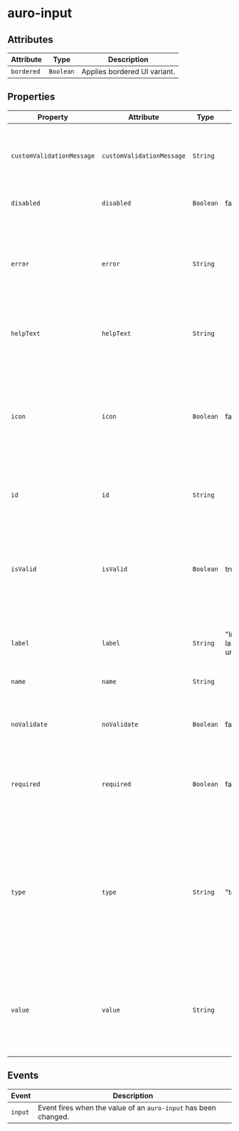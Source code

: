 # auro-input

## Attributes

| Attribute  | Type      | Description                  |
|------------|-----------|------------------------------|
| `bordered` | `Boolean` | Applies bordered UI variant. |

## Properties

| Property                  | Attribute                 | Type      | Default                    | Description                                      |
|---------------------------|---------------------------|-----------|----------------------------|--------------------------------------------------|
| `customValidationMessage` | `customValidationMessage` | `String`  |                            | Overrides the browser validation message when the input is invalid. |
| `disabled`                | `disabled`                | `Boolean` | false                      | If set, disables the input.                      |
| `error`                   | `error`                   | `String`  |                            | Sets a persistent error message (e.g. an error message returned from the server). |
| `helpText`                | `helpText`                | `String`  |                            | Sets the help text displayed below the input.    |
| `icon`                    | `icon`                    | `Boolean` | false                      | If set, will render an icon inside the input to the left of the value. Support is limited to auro-input instances with credit card format. |
| `id`                      | `id`                      | `String`  |                            | Sets the unique ID of the element.               |
| `isValid`                 | `isValid`                 | `Boolean` | true                       | Can be accessed to determine if the input is in an error state or not. Not intended to be set by the consumer. |
| `label`                   | `label`                   | `String`  | "Input label is undefined" | Sets the label text for the input.               |
| `name`                    | `name`                    | `String`  |                            | Populates the `name` attribute on the input.     |
| `noValidate`              | `noValidate`              | `Boolean` | false                      | If set, disables auto-validation on blur.        |
| `required`                | `required`                | `Boolean` | false                      | Populates the `required` attribute on the input. Used for client-side validation. |
| `type`                    | `type`                    | `String`  | "text"                     | Populates the `type` attribute on the input. Allowed values are `password`, `email`, `credit-card`  or `text`. If given value is not allowed or set, defaults to `text`. |
| `value`                   | `value`                   | `String`  |                            | Populates the `value` attribute on the input. Can also be read to retrieve the current value of the input. |

## Events

| Event   | Description                                      |
|---------|--------------------------------------------------|
| `input` | Event fires when the value of an `auro-input` has been changed. |
